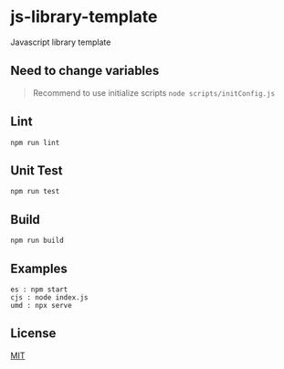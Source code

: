 # js-library-template
Javascript library template

## Need to change variables
> Recommend to use initialize scripts
``` node scripts/initConfig.js ```

## Lint
```
npm run lint
```

## Unit Test
```
npm run test
```

## Build
```
npm run build
```

## Examples
```
es : npm start 
cjs : node index.js
umd : npx serve
```

## License
[MIT](https://choosealicense.com/licenses/mit/)
